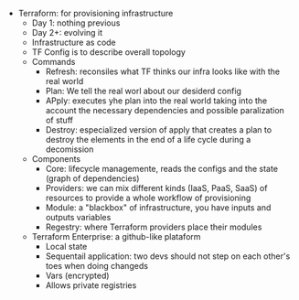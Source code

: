 - Terraform: for provisioning infrastructure
	- Day 1: nothing previous
	- Day 2+: evolving it
	- Infrastructure as code
	- TF Config is to describe overall topology
	- Commands
		- Refresh: reconsiles what TF thinks our infra looks like with the real world
		- Plan: We tell the real worl about our desiderd config
		- APply: executes yhe plan into the real world taking into the account the necessary dependencies and possible paralization of stuff
		- Destroy: especialized version of apply that creates a plan to destroy the elements in the end of a life cycle during a decomission
	- Components
		- Core: lifecycle managemente, reads the configs and the state (graph of dependencies)
		- Providers: we can mix different kinds (IaaS, PaaS, SaaS) of resources to provide a whole workflow of provisioning
		- Module: a "blackbox" of infrastructure, you have inputs and outputs variables
		- Regestry: where Terraform providers place their modules
	- Terraform Enterprise: a github-like plataform
		- Local state
		- Sequentail application: two devs should not step on each other's toes when doing changeds
		- Vars (encrypted)
		- Allows private registries